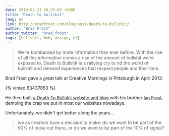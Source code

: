 ```yaml
---
date: 2019-03-21 16:25:03 +0200
title: "Death to bullshit"
lang: en
link: http://bradfrost.com/blog/post/death-to-bullshit/
author: "Brad Frost"
author_twitter: "brad_frost"
tags: [bullshit, Web, design, UX]
---
```


> We’re bombarded by more information than ever before. With the rise of all this information comes a rise of the amount of bullshit we’re exposed to. Death to Bullshit is a rallying cry to rid the world of bullshit and demand experiences that respect people and their time.

Brad Frost gave a great talk at Creative Mornings in Pittsburgh in April 2013:

{% vimeo 63437853 %}

He then built [a Death To Bullshit website and blog](http://deathtobullshit.com/) with his brother [Ian Frost](http://ianfrostweather.com/), demoing the crap we put in most our websites nowadays.

Unfortunately, we didn't get better along the years…

> we as creators have a decision to make: do we want to be part of the 90% of noise out there, or do we want to be part of the 10% of signal?
